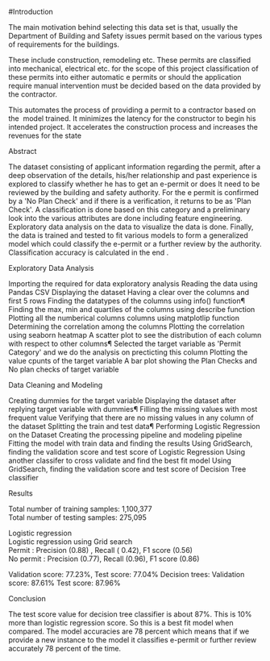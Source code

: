 #Introduction

The main motivation behind selecting this data set is that, usually the Department of Building and Safety issues permit based on the various types of requirements for the buildings. 

These include construction, remodeling etc. These permits are classified into mechanical, electrical etc. for the scope of this project classification of these permits into either automatic e permits or should the application require manual intervention must be decided based on the data provided by the contractor. 

This automates the process of providing a permit to a contractor based on the  model trained. It minimizes the latency for the constructor to begin his intended project. It accelerates the construction process and increases the revenues for the state

Abstract

The dataset consisting of applicant information regarding the permit, after a deep observation of the details, his/her relationship and past experience is explored to classify whether he has to get an e-permit or does It need to be reviewed by the building and safety authority. For the e permit is confirmed by a 'No Plan Check' and if there is a verification, it returns to be as 'Plan Check'. A classification is done based on this category and a preliminary look into the various attributes are done including feature engineering. Exploratory data analysis on the data to visualize the data is done. Finally, the data is trained and tested to fit various models to form a generalized model which could classify the e-permit or a further review by the authority. Classification accuracy is calculated in the end .

Exploratory Data Analysis

Importing the required for data exploratory analysis
Reading the data using Pandas CSV
Displaying the dataset
Having a clear over the columns and first 5 rows
Finding the datatypes of the columns using info() function¶
Finding the max, min and quartiles of the columns using describe function
Plotting all the numberical columns columns using matplotlip function
Determining the correlation among the columns 
Plotting the correlation using seaborn heatmap
A scatter plot to see the distribution of each column with respect to other columns¶
Selected the target variable as 'Permit Category' and we do the analysis on precticting this column
Plotting the value cpunts of the target variable
A bar plot showing the Plan Checks and No plan checks of target variable


Data Cleaning and Modeling

Creating dummies for the target variable
Displaying the dataset after replying target variable with dummies¶
Filling the missing values with most frequent value
Verifying that there are no missing values in any column of the dataset
Splitting the train and test data¶
Performing Logistic Regression on the Dataset
Creating the processing pipeline and modeling pipeline
Fitting the model with train data and finding the results
Using GridSearch, finding the validation score and test score of Logistic Regression
Using another classifer to cross validate and find the best fit model
Using GridSearch, finding the validation score and test score of Decision Tree classifier

Results

Total number of training samples: 1,100,377  
Total number of testing samples: 275,095  

Logistic regression  
Logistic regression using Grid search  
Permit  : Precision (0.88) , Recall ( 0.42), F1 score (0.56)  
No permit : Precision (0.77), Recall (0.96), F1 score (0.86)

Validation score: 77.23%, Test score: 77.04% 
Decision trees:  Validation score: 87.61%  Test score: 87.96%

Conclusion

The test score value for decision tree classifier is about 87%. This is 10% more than logistic regression score. So this is a best fit model when compared.
The model accuracies are 78 percent which means that if we provide a new instance to the model it classifies e-permit or further review accurately 78 percent of the time.
